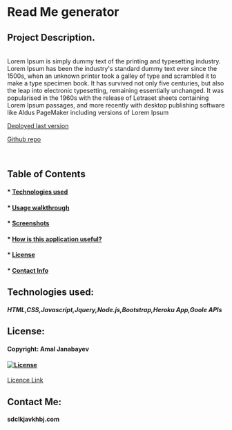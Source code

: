 
  # Read Me generator 


  ## Project Description.
  <br>
  Lorem Ipsum is simply dummy text of the printing and typesetting industry. Lorem Ipsum has been the industry's standard dummy text ever since the 1500s, when an unknown printer took a galley of type and scrambled it to make a type specimen book. It has survived not only five centuries, but also the leap into electronic typesetting, remaining essentially unchanged. It was popularised in the 1960s with the release of Letraset sheets containing Lorem Ipsum passages, and more recently with desktop publishing software like Aldus PageMaker including versions of Lorem Ipsum 


  [Deployed last version](deployedLink.com) 

  [Github repo](github.repo.com) 

  <br>

  ## Table of Contents 
 
  #### * [Technologies used](#technologies)
  #### * [Usage walkthrough](#walkthrough)
  #### * [Screenshots](#screenshots)
  #### * [How is this application useful?](#usefulApplication)
  #### * [License](#license)
  #### * [Contact Info](#contact)

  ## Technologies used:

  #### _*HTML,CSS,Javascript,Jquery,Node.js,Bootstrap,Heroku App,Goole APIs*_


  ## License: 

  #### Copyright: Amal Janabayev

  #### [![License](https://img.shields.io/badge/License-BSD%203--Clause-blue.svg)](https://opensource.org/licenses/BSD-3-Clause)
 [Licence Link](https://opensource.org/licenses/BSD-3-Clause)


  ## Contact Me: 

  #### sdclkjavkhbj.com
